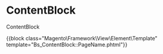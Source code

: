 # ContentBlock
ContentBlock

{{block class="Magento\Framework\View\Element\Template" template="Bs_ContentBlock::PageName.phtml"}}
